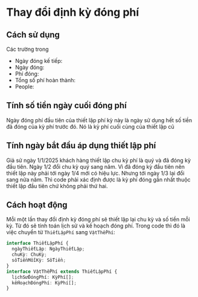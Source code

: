 # Thay đổi định kỳ đóng phí

## Cách sử dụng
Các trường trong 
- Ngày đóng kế tiếp:
- Ngày đóng:
- Phí đóng:
- Tổng số phí hoàn thành:
- People:
## Tính số tiền ngày cuối đóng phí

Ngày đóng phí đầu tiên của thiết lập phí kỳ này là ngày sử dụng hết số tiền đã đóng của kỳ phí trước đó. Nó là kỳ phí cuối cùng của thiết lập cũ

## Tính ngày bắt đầu áp dụng thiết lập phí

Giả sử ngày 1/1/2025 khách hàng thiết lập chu kỳ phí là quý và đã đóng kỳ đầu tiên. Ngày 1/2 đổi chu kỳ quý sang năm. Vì đã đóng kỳ đầu tiên nên thiết lập này phải tới ngày 1/4 mới có hiệu lực. Nhưng tới ngày 1/3 lại đổi sang nửa năm. Thì code phải xác định được là kỳ phí đóng gần nhất thuộc thiết lập đầu tiên chứ không phải thứ hai.

## Cách hoạt động

Mỗi một lần thay đổi định kỳ đóng phí sẽ thiết lập lại chu kỳ và số tiền mỗi kỳ. Từ đó sẽ tính toán lịch sử và kế hoạch đóng phí. Trong code thì đó là việc chuyển từ `ThiếtLậpPhí` sang `VậtThểPhí`:

```ts
interface ThiếtLậpPhí {
  ngàyThiếtLập: NgàyThiếtLập;
  chuKỳ: ChuKỳ;
  sốTiềnMỗiKỳ: SốTiền;
}
interface VậtThểPhí extends ThiếtLậpPhí {
  lịchSửĐóngPhí: KỳPhí[];
  kếHoạchĐóngPhí: KỳPhí[];
}
```
